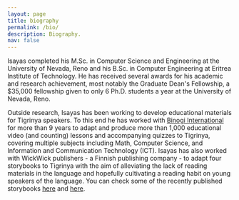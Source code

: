 ```yaml
---
layout: page
title: biography
permalink: /bio/
description: Biography.
nav: false
---
```


Isayas completed his M.Sc. in Computer Science and Engineering at the University of Nevada, Reno and his B.Sc. in Computer Engineering at Eritrea Institute of Technology. He has received several awards for his academic and research achievement, most notably the Graduate Dean's Fellowship, a $35,000 fellowship given to only 6 Ph.D. students a year at the University of Nevada, Reno.

Outside research, Isayas has been working to develop educational materials for Tigrinya speakers. To this end he has worked with [Binogi International](https://www.binogi.ca/) for more than 9 years to adapt and produce more than 1,000 educational video (and counting) lessons and accompanying quizzes to Tigrinya, covering multiple subjects including Math, Computer Science, and Information and Communication Technology (ICT). Isayas has also worked with WickWick publishers - a Finnish publishing company - to adapt four storybooks to Tigrinya with the aim of alleviating the lack of reading materials in the language and hopefully cultivating a reading habit on young speakers of the language. You can check some of the recently published storybooks [here](https://amzn.to/3dXVMX1) and [here](https://amzn.to/3sWssUP).
